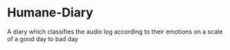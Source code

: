 # Humane-Diary
A diary which classifies the audio log according to their emotions on a scale of a good day to bad day
